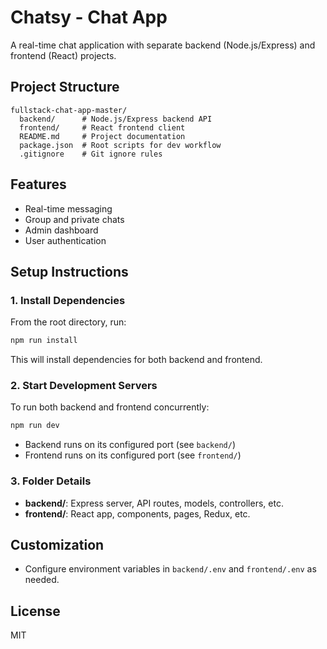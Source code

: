 # Chatsy - Chat App

A real-time chat application with separate backend (Node.js/Express) and frontend (React) projects.

## Project Structure

```
fullstack-chat-app-master/
  backend/      # Node.js/Express backend API
  frontend/     # React frontend client
  README.md     # Project documentation
  package.json  # Root scripts for dev workflow
  .gitignore    # Git ignore rules
```

## Features

- Real-time messaging
- Group and private chats
- Admin dashboard
- User authentication

## Setup Instructions

### 1. Install Dependencies

From the root directory, run:

```sh
npm run install
```

This will install dependencies for both backend and frontend.

### 2. Start Development Servers

To run both backend and frontend concurrently:

```sh
npm run dev
```

- Backend runs on its configured port (see `backend/`)
- Frontend runs on its configured port (see `frontend/`)

### 3. Folder Details

- **backend/**: Express server, API routes, models, controllers, etc.
- **frontend/**: React app, components, pages, Redux, etc.

## Customization

- Configure environment variables in `backend/.env` and `frontend/.env` as needed.

## License

MIT
